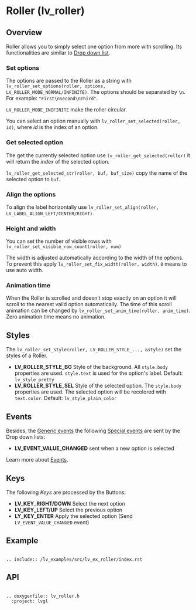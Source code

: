 # Roller (lv_roller)

## Overview

Roller allows you to simply select one option from more with scrolling. Its functionalities are similar to [Drop down list](/object-types/ddlist).

### Set options
The options are passed to the Roller as a string with `lv_roller_set_options(roller, options, LV_ROLLER_MODE_NORMAL/INFINITE)`. The options should be separated by `\n`. For example: `"First\nSecond\nThird"`.

`LV_ROLLER_MODE_INIFINITE` make the roller circular.

You can select an option manually with `lv_roller_set_selected(roller, id)`, where *id* is the index of an option.

### Get selected option
The get the currently selected option use `lv_roller_get_selected(roller)` it will return the *index* of the selected option.

`lv_roller_get_selected_str(roller, buf, buf_size)` copy the name of the selected option to `buf`.

### Align the options
To align the label horizontally use `lv_roller_set_align(roller, LV_LABEL_ALIGN_LEFT/CENTER/RIGHT)`.

### Height and width
You can set the number of visible rows with `lv_roller_set_visible_row_count(roller, num)`

The width is adjusted automatically according to the width of the options. To prevent this apply `lv_roller_set_fix_width(roller, width)`. `0` means to use auto width.

### Animation time
When the Roller is scrolled and doesn't stop exactly on an option it will scroll to the nearest valid option automatically.
The time of this scroll animation can be changed by `lv_roller_set_anim_time(roller, anim_time)`. Zero animation time means no animation.

## Styles

The `lv_roller_set_style(roller, LV_ROLLER_STYLE_..., &style)` set the styles of a Roller.

- **LV_ROLLER_STYLE_BG** Style of the background. All `style.body` properties are used. `style.text` is used for the option's label. Default: `lv_style_pretty`
- **LV_ROLLER_STYLE_SEL** Style of the selected option.  The `style.body` properties are used. The selected option will be recolored with `text.color`. Default: `lv_style_plain_color`

## Events
Besides, the [Generic events](/overview/event.html#generic-events) the following [Special events](/overview/event.html#special-events) are sent by the Drop down lists:
 - **LV_EVENT_VALUE_CHANGED** sent when a new option is selected

Learn more about [Events](/overview/event).

## Keys
The following *Keys* are processed by the Buttons:
- **LV_KEY_RIGHT/DOWN** Select the next option
- **LV_KEY_LEFT/UP** Select the previous option
- **LY_KEY_ENTER** Apply the selected option (Send `LV_EVENT_VALUE_CHANGED` event) 

## Example

```eval_rst

.. include:: /lv_examples/src/lv_ex_roller/index.rst

```

## API 

```eval_rst

.. doxygenfile:: lv_roller.h
  :project: lvgl
        
```
